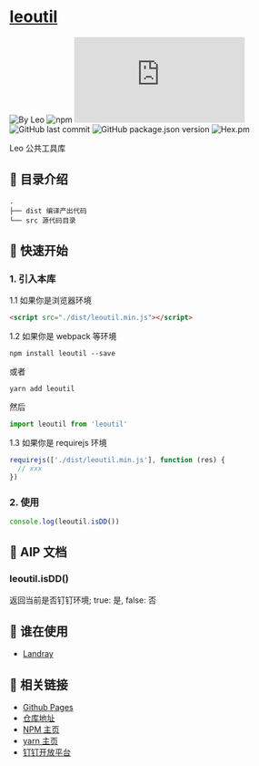 # [leoutil](https://github.com/leochan2017/util)

![By Leo](https://img.shields.io/badge/Powered_by-Leo-red.svg?style=flat)
![npm](https://img.shields.io/npm/dt/util)
![GitHub file size in bytes](https://img.shields.io/github/size/leochan2017/util/dist/util.min.js)
![GitHub last commit](https://img.shields.io/github/last-commit/leochan2017/util.svg)
![GitHub package.json version](https://img.shields.io/github/package-json/v/leochan2017/util)
![Hex.pm](https://img.shields.io/hexpm/l/plug.svg)

Leo 公共工具库

## :open_file_folder: 目录介绍

```
.
├── dist 编译产出代码
└── src 源代码目录
```

## :rocket: 快速开始

### 1. 引入本库

1.1 如果你是浏览器环境

```html
<script src="./dist/leoutil.min.js"></script>
```

1.2 如果你是 webpack 等环境

```shell
npm install leoutil --save
```

或者

```shell
yarn add leoutil
```

然后

```js
import leoutil from 'leoutil'
```

1.3 如果你是 requirejs 环境

```js
requirejs(['./dist/leoutil.min.js'], function (res) {
  // xxx
})
```

### 2. 使用

```js
console.log(leoutil.isDD())
```

## :bookmark_tabs: AIP 文档

### leoutil.isDD()

返回当前是否钉钉环境; true: 是, false: 否

## :couple: 谁在使用

- [Landray](http://www.landray.com.cn)

## :see_no_evil: 相关链接

- [Github Pages](https://leochan2017.github.io/util/)
- [仓库地址](https://github.com/leochan2017/util)
- [NPM 主页](https://www.npmjs.com/package/leoutil)
- [yarn 主页](https://yarn.pm/leoutil)
- [钉钉开放平台](https://open-doc.dingtalk.com/)
